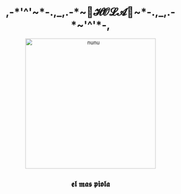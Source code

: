 <h1 align="center">,-*'^'~*-.,_,.-*~🌺𝓗𝓞𝓛𝓐🌺~*-.,_,.-*~'^'*-,</h1>
<p align="center">
    <img width="350" src="https://c.tenor.com/vFdymJt-yOYAAAAM/nunu-league-of-legends.gif" alt="nunu">
</p>
<h2 align="center" font-size="50">𝖊𝖑 𝖒𝖆𝖘 𝖕𝖎𝖔𝖑𝖆</h2>
<!---
danavlis420/danavlis420 is a ✨ special ✨ repository because its `README.md` (this file) appears on your GitHub profile.
You can click the Preview link to take a look at your changes.
--->
